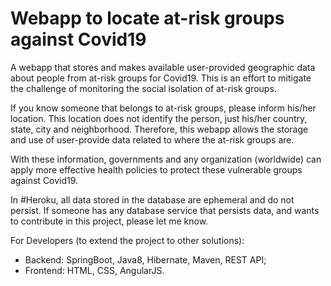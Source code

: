 # Webapp to locate at-risk groups against Covid19

A webapp that stores and makes available user-provided geographic data about people from at-risk groups for Covid19. This is an effort to mitigate the challenge of monitoring the social isolation of at-risk groups.

If you know someone that belongs to at-risk groups, please inform his/her location. This location does not identify the person, just his/her country, state, city and neighborhood. Therefore, this webapp allows the storage and use of user-provide data related to where the at-risk groups are.  

With these information, governments and any organization (worldwide) can apply more effective health policies to protect these vulnerable groups against Covid19. 

In #Heroku, all data stored in the database are ephemeral and do not persist. If someone has any database service that persists data, and wants to contribute in this project, please let me know.

For Developers (to extend the project to other solutions):
- Backend: SpringBoot, Java8, Hibernate, Maven, REST API;
- Frontend: HTML, CSS, AngularJS.
